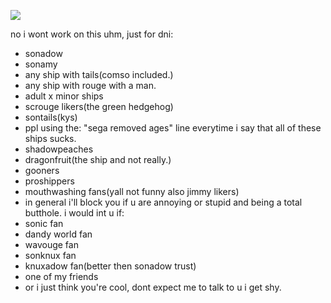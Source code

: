 ![](https://i.pinimg.com/736x/26/35/24/26352479bff7f6b879c24182f7663608.jpg)

no i wont work on this uhm, just for dni:
- sonadow
- sonamy
- any ship with tails(comso included.)
- any ship with rouge with a man.
- adult x minor ships
- scrouge likers(the green hedgehog)
- sontails(kys)
- ppl using the: "sega removed ages" line everytime i say that all of these ships sucks.
- shadowpeaches
- dragonfruit(the ship and not really.)
- gooners
- proshippers
- mouthwashing fans(yall not funny also jimmy likers)
- in general i'll block you if u are annoying or stupid and being a total butthole.
i would int u if:
- sonic fan
- dandy world fan
- wavouge fan
- sonknux fan 
- knuxadow fan(better then sonadow trust)
- one of my friends
- or i just think you're cool, dont expect me to talk to u i get shy.
